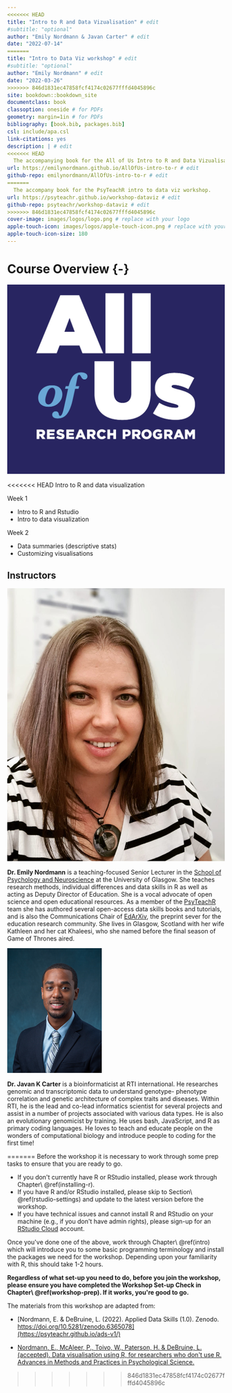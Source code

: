 ```yaml
--- 
<<<<<<< HEAD
title: "Intro to R and Data Vizualisation" # edit
#subtitle: "optional" 
author: "Emily Nordmann & Javan Carter" # edit
date: "2022-07-14"
=======
title: "Intro to Data Viz workshop" # edit
#subtitle: "optional" 
author: "Emily Nordmann" # edit
date: "2022-03-26"
>>>>>>> 846d1831ec47858fcf4174c02677fffd4045896c
site: bookdown::bookdown_site
documentclass: book
classoption: oneside # for PDFs
geometry: margin=1in # for PDFs
bibliography: [book.bib, packages.bib]
csl: include/apa.csl
link-citations: yes
description: | # edit
<<<<<<< HEAD
  The accompanying book for the All of Us Intro to R and Data Vizualisation course.
url: https://emilynordmann.github.io/AllOfUs-intro-to-r # edit
github-repo: emilynordmann/AllOfUs-intro-to-r # edit
=======
  The accompany book for the PsyTeachR intro to data viz workshop.
url: https://psyteachr.github.io/workshop-dataviz # edit
github-repo: psyteachr/workshop-dataviz # edit
>>>>>>> 846d1831ec47858fcf4174c02677fffd4045896c
cover-image: images/logos/logo.png # replace with your logo
apple-touch-icon: images/logos/apple-touch-icon.png # replace with your logo
apple-touch-icon-size: 180
---
```




# Course Overview {-}

<div class="small_right"><img src="images/logos/logo.png" 
     alt="All of Us Logo" /></div>

<<<<<<< HEAD
Intro to R and data visualization

Week 1

* Intro to R and Rstudio
* Intro to data visualization 

Week 2

* Data summaries (descriptive stats)
* Customizing visualisations 

     
## Instructors

<div class="small_right"><img src="images/emily.jpeg" 
     alt="Dr. Emily Nordmann" /></div>

**Dr. Emily Nordmann** is a teaching-focused Senior Lecturer in the [School of Psychology and Neuroscience](https://www.gla.ac.uk/schools/psychologyneuroscience/) at the University of Glasgow. She teaches research methods, individual differences and data skills in R as well as acting as Deputy Director of Education. She is a vocal advocate of open science and open educational resources. As a member of the [PsyTeachR](https://psyteachr.github.io/) team she has authored several open-access data skills books and tutorials, and is also the Communications Chair of [EdArXiv](https://edarxiv.org/), the preprint sever for the education research community. She lives in Glasgow, Scotland with her wife Kathleen and her cat Khaleesi, who she named before the final season of Game of Thrones aired. 

<div class="small_right"><img src="images/javan.png" 
     alt="Dr. Javan K Carter" /></div>
     
**Dr. Javan K Carter** is a bioinformaticist at RTI international. He researches genomic and transcriptomic data to understand genotype- phenotype correlation and genetic architecture of complex traits and diseases. Within RTI, he is the lead and co-lead informatics scientist for several projects and assist in a number of projects associated with various data types. He is also an evolutionary genomicist by training. He uses bash, JavaScript, and R as primary coding languages. He loves to teach and educate people on the wonders of computational biology and introduce people to coding for the first time!
     

=======
Before the workshop it is necessary to work through some prep tasks to ensure that you are ready to go.

* If you don't currently have R or RStudio installed, please work through Chapter\ \@ref(installing-r).
* If you have R and/or RStudio installed, please skip to Section\  \@ref(rstudio-settings) and update to the latest version before the workshop.
* If you have technical issues and cannot install R and RStudio on your machine (e.g., if you don't have admin rights), please sign-up for an [RStudio Cloud](https://rstudio.cloud/) account.

Once you've done one of the above, work through Chapter\ \@ref(intro) which will introduce you to some basic programming terminology and install the packages we need for the workshop. Depending upon your familiarity with R, this should take 1-2 hours.

**Regardless of what set-up you need to do, before you join the workshop, please ensure you have completed the Workshop Set-up Check in Chapter\ \@ref(workshop-prep). If it works, you're good to go.**

The materials from this workshop are adapted from:

* [Nordmann, E. & DeBruine, L. (2022). Applied Data Skills (1.0). Zenodo. https://doi.org/10.5281/zenodo.6365078](https://psyteachr.github.io/ads-v1/)

* [Nordmann, E., McAleer, P., Toivo, W., Paterson, H. & DeBruine, L. (accepted). Data visualisation using R, for researchers who don't use R. Advances in Methods and Practices in Psychological Science.](https://psyteachr.github.io/introdataviz/)
>>>>>>> 846d1831ec47858fcf4174c02677fffd4045896c
